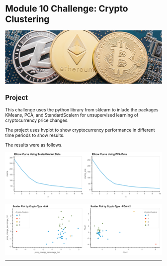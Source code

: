 # Module 10 Challenge: Crypto Clustering

![Decorative image.](Images/10-5-challenge-image.png)

## Project

This challenge uses the python library from sklearn to inlude the packages KMeans, PCA, and StandardScalern for unsupervised learning of cryptocurrency price changes.

The project uses hvplot to show cryptocurrency performance in different time periods to show results.

The results were as follows.


![Combined Elbow](Images/Elbow_Combined.PNG)


![Combined Scatter](Images/Scatter_Combined.PNG)

---

